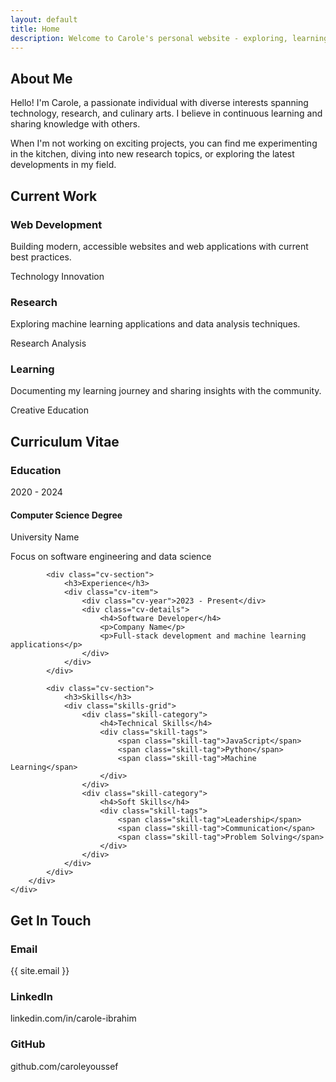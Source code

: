 ```yaml
---
layout: default
title: Home
description: Welcome to Carole's personal website - exploring, learning, and creating
---
```


<section id="bio" class="section">
    <div class="container">
        <h2 class="section-title">
            <i class="fas fa-scroll"></i>
            About Me
        </h2>
        <div class="bio-content">
            <div class="bio-text">
                <p>Hello! I'm Carole, a passionate individual with diverse interests spanning technology, research, and culinary arts. I believe in continuous learning and sharing knowledge with others.</p>
                <p>When I'm not working on exciting projects, you can find me experimenting in the kitchen, diving into new research topics, or exploring the latest developments in my field.</p>
            </div>
        </div>
    </div>
</section>

<section id="current-work" class="section">
    <div class="container">
        <h2 class="section-title">
            <i class="fas fa-hammer"></i>
            Current Work
        </h2>
        <div class="work-grid">
            <div class="work-card">
                <div class="work-icon">
                    <i class="fas fa-code"></i>
                </div>
                <h3>Web Development</h3>
                <p>Building modern, accessible websites and web applications with current best practices.</p>
                <div class="work-tags">
                    <span class="tag">Technology</span>
                    <span class="tag">Innovation</span>
                </div>
            </div>
            <div class="work-card">
                <div class="work-icon">
                    <i class="fas fa-flask"></i>
                </div>
                <h3>Research</h3>
                <p>Exploring machine learning applications and data analysis techniques.</p>
                <div class="work-tags">
                    <span class="tag">Research</span>
                    <span class="tag">Analysis</span>
                </div>
            </div>
            <div class="work-card">
                <div class="work-icon">
                    <i class="fas fa-lightbulb"></i>
                </div>
                <h3>Learning</h3>
                <p>Documenting my learning journey and sharing insights with the community.</p>
                <div class="work-tags">
                    <span class="tag">Creative</span>
                    <span class="tag">Education</span>
                </div>
            </div>
        </div>
    </div>
</section>

<section id="cv" class="section">
    <div class="container">
        <h2 class="section-title">
            <i class="fas fa-file-alt"></i>
            Curriculum Vitae
        </h2>
        <div class="cv-content">
            <div class="cv-section">
                <h3>Education</h3>
                <div class="cv-item">
                    <div class="cv-year">2020 - 2024</div>
                    <div class="cv-details">
                        <h4>Computer Science Degree</h4>
                        <p>University Name</p>
                        <p>Focus on software engineering and data science</p>
                    </div>
                </div>
            </div>
            
            <div class="cv-section">
                <h3>Experience</h3>
                <div class="cv-item">
                    <div class="cv-year">2023 - Present</div>
                    <div class="cv-details">
                        <h4>Software Developer</h4>
                        <p>Company Name</p>
                        <p>Full-stack development and machine learning applications</p>
                    </div>
                </div>
            </div>
            
            <div class="cv-section">
                <h3>Skills</h3>
                <div class="skills-grid">
                    <div class="skill-category">
                        <h4>Technical Skills</h4>
                        <div class="skill-tags">
                            <span class="skill-tag">JavaScript</span>
                            <span class="skill-tag">Python</span>
                            <span class="skill-tag">Machine Learning</span>
                        </div>
                    </div>
                    <div class="skill-category">
                        <h4>Soft Skills</h4>
                        <div class="skill-tags">
                            <span class="skill-tag">Leadership</span>
                            <span class="skill-tag">Communication</span>
                            <span class="skill-tag">Problem Solving</span>
                        </div>
                    </div>
                </div>
            </div>
        </div>
    </div>
</section>

<section id="contact" class="section">
    <div class="container">
        <h2 class="section-title">
            <i class="fas fa-envelope"></i>
            Get In Touch
        </h2>
        <div class="contact-content">
            <div class="contact-info">
                <div class="contact-item">
                    <i class="fas fa-envelope"></i>
                    <div>
                        <h3>Email</h3>
                        <p>{{ site.email }}</p>
                    </div>
                </div>
                <div class="contact-item">
                    <i class="fab fa-linkedin"></i>
                    <div>
                        <h3>LinkedIn</h3>
                        <p>linkedin.com/in/carole-ibrahim</p>
                    </div>
                </div>
                <div class="contact-item">
                    <i class="fab fa-github"></i>
                    <div>
                        <h3>GitHub</h3>
                        <p>github.com/caroleyoussef</p>
                    </div>
                </div>
            </div>
        </div>
    </div>
</section>
